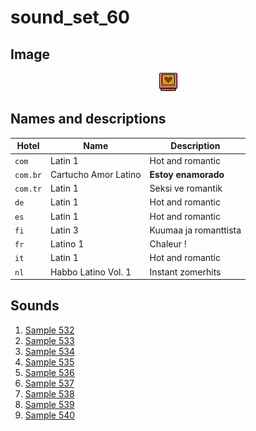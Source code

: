 # sound_set_60

## Image

<div align="center">

![sound_set_60](../uploads/imgs/60.gif)

</div>

## Names and descriptions

| Hotel | Name | Description |
|-|-|-|
| `com` | Latin 1 | Hot and romantic |
| `com.br` | Cartucho Amor Latino | **Estoy enamorado** |
| `com.tr` | Latin 1 | Seksi ve romantik |
| `de` | Latin 1 | Hot and romantic |
| `es` | Latin 1 | Hot and romantic |
| `fi` | Latin 3 | Kuumaa ja romanttista |
| `fr` | Latino 1 | Chaleur ! |
| `it` | Latin 1 | Hot and romantic |
| `nl` | Habbo Latino Vol. 1 | Instant zomerhits |

## Sounds

1. [Sample 532](../uploads/sounds/sound_machine_sample_532.mp3)
1. [Sample 533](../uploads/sounds/sound_machine_sample_533.mp3)
1. [Sample 534](../uploads/sounds/sound_machine_sample_534.mp3)
1. [Sample 535](../uploads/sounds/sound_machine_sample_535.mp3)
1. [Sample 536](../uploads/sounds/sound_machine_sample_536.mp3)
1. [Sample 537](../uploads/sounds/sound_machine_sample_537.mp3)
1. [Sample 538](../uploads/sounds/sound_machine_sample_538.mp3)
1. [Sample 539](../uploads/sounds/sound_machine_sample_539.mp3)
1. [Sample 540](../uploads/sounds/sound_machine_sample_540.mp3)